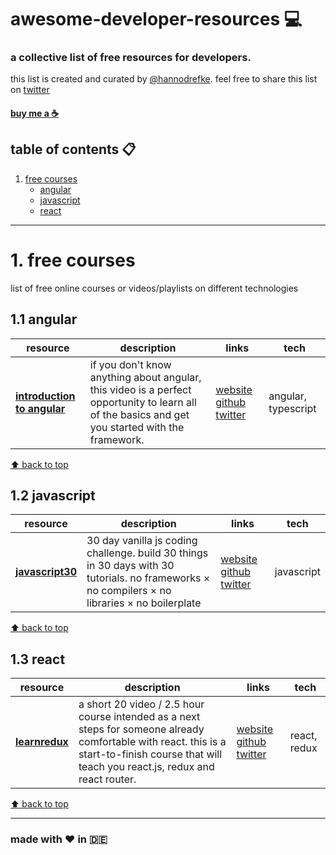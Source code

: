 # awesome-developer-resources :computer:

### a collective list of free resources for developers.

this list is created and curated by [@hannodrefke](https://twitter.com/hannodrefke). feel free to share this list on [twitter](http://twitter.com/share?text=awesome-developer-resources%20-a%20collective%20list%20of%20free%20resources%20for%20developers&url=https%3A%2F%2Fgithub.com%2Fhannodrefke%2Fawesome-developer-resources&hashtags=resources,developer,webdev,tools)

#### [buy me a :coffee:](https://www.buymeacoff.ee/hannodrefke)


## table of contents :clipboard:

1.  [free courses](#1-free-courses)
     - [angular](#11-angular)
     - [javascript](#12-javascript)
     - [react](#13-react)

---

# 1. free courses

list of free online courses or videos/playlists on different technologies

## 1.1 angular

| resource | description | links | tech |
|----------|-------------|-------|------|
| **[introduction to angular](https://angulartraining.teachable.com/p/introduction-to-angular)** | if you don't know anything about angular, this video is a perfect opportunity to learn all of the basics and get you started with the framework. | [website](https://angulartraining.teachable.com/p/introduction-to-angular) [github](https://github.com/alcfeoh) [twitter](https://twitter.com/alainchautard) | angular, typescript |

[⬆ back to top](#awesome-developer-resources-computer)

## 1.2 javascript

| resource | description | links | tech |
|----------|-------------|-------|------|
| **[javascript30](https://javascript30.com/)** | 30 day vanilla js coding challenge. build 30 things in 30 days with 30 tutorials. no frameworks × no compilers × no libraries × no boilerplate | [website](https://javascript30.com/) [github](https://github.com/wesbos/JavaScript30) [twitter](https://twitter.com/wesbos) | javascript |

[⬆ back to top](#awesome-developer-resources-computer)

## 1.3 react

| resource | description | links | tech |
|----------|-------------|-------|------|
| **[learnredux](https://learnredux.com/)** | a short 20 video / 2.5 hour course intended as a next steps for someone already comfortable with react. this is a start-to-finish course that will teach you react.js, redux and react router. | [website](https://learnredux.com/) [github](https://github.com/wesbos/Learn-Redux-Starter-Files) [twitter](https://twitter.com/wesbos) | react, redux |

[⬆ back to top](#awesome-developer-resources-computer)

---

### made with :heart: in :de:
